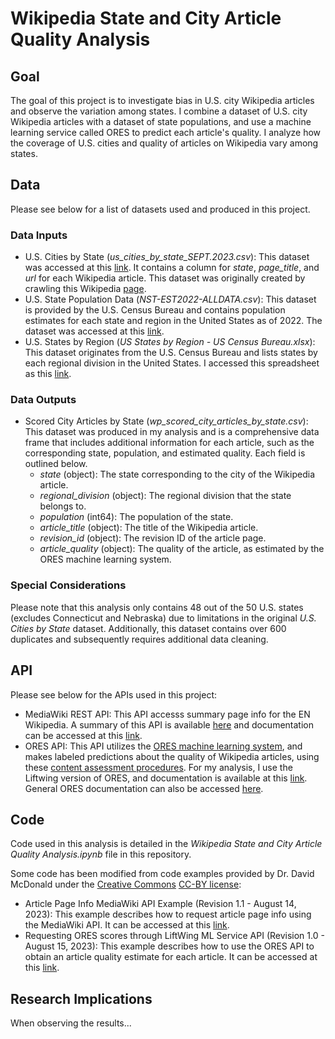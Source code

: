 # Wikipedia State and City Article Quality Analysis

## Goal
The goal of this project is to investigate bias in U.S. city Wikipedia articles and observe the variation among states. I combine a dataset of U.S. city Wikipedia articles with a dataset of state populations, and use a machine learning service called ORES to predict each article's quality. I analyze how the coverage of U.S. cities and quality of articles on Wikipedia vary among states.

## Data
Please see below for a list of datasets used and produced in this project. 

### Data Inputs
- U.S. Cities by State (*us_cities_by_state_SEPT.2023.csv*): This dataset was accessed at this [link](https://drive.google.com/file/d/1khouDmMaZyKo0y5WkFj4lu7g8o35x_98/view?usp=drive_link). It contains a column for *state*, *page_title*, and *url* for each Wikipedia article. This dataset was originally created by crawling this Wikipedia [page](https://en.wikipedia.org/wiki/Category:Lists_of_cities_in_the_United_States_by_state).
- U.S. State Population Data (*NST-EST2022-ALLDATA.csv*): This dataset is provided by the U.S. Census Bureau and contains population estimates for each state and region in the United States as of 2022. The dataset was accessed at this [link](https://www.census.gov/data/tables/time-series/demo/popest/2020s-state-total.html).
- U.S. States by Region (*US States by Region - US Census Bureau.xlsx*): This dataset originates from the U.S. Census Bureau and lists states by each regional division in the United States. I accessed this spreadsheet as this [link](https://docs.google.com/spreadsheets/d/14Sjfd_u_7N9SSyQ7bmxfebF_2XpR8QamvmNntKDIQB0/edit#gid=0).

### Data Outputs
- Scored City Articles by State (*wp_scored_city_articles_by_state.csv*): This dataset was produced in my analysis and is a comprehensive data frame that includes additional information for each article, such as the corresponding state, population, and estimated quality. Each field is outlined below.
  - *state* (object): The state corresponding to the city of the Wikipedia article.
  - *regional_division* (object): The regional division that the state belongs to.
  - *population* (int64): The population of the state.
  - *article_title* (object): The title of the Wikipedia article.
  - *revision_id* (object): The revision ID of the article page.
  - *article_quality* (object): The quality of the article, as estimated by the ORES machine learning system.

### Special Considerations
Please note that this analysis only contains 48 out of the 50 U.S. states (excludes Connecticut and Nebraska) due to limitations in the original *U.S. Cities by State* dataset. Additionally, this dataset contains over 600 duplicates and subsequently requires additional data cleaning.

## API
Please see below for the APIs used in this project:

- MediaWiki REST API: This API accesss summary page info for the EN Wikipedia. A summary of this API is available [here](https://www.mediawiki.org/wiki/API:Main_page) and documentation can be accessed at this [link](https://www.mediawiki.org/wiki/API:Info).
- ORES API: This API utilizes the [ORES machine learning system](https://www.mediawiki.org/wiki/ORES), and makes labeled predictions about the quality of Wikipedia articles, using these [content assessment procedures](https://en.wikipedia.org/wiki/Wikipedia:Content_assessment). For my analysis, I use the Liftwing version of ORES, and documentation is available at this [link](https://wikitech.wikimedia.org/wiki/Machine_Learning/LiftWing/Usage). General ORES documentation can also be accessed [here](https://ores.wikimedia.org/docs).

## Code
Code used in this analysis is detailed in the *Wikipedia State and City Article Quality Analysis.ipynb* file in this repository. 

Some code has been modified from code examples provided by Dr. David McDonald under the [Creative Commons](https://creativecommons.org) [CC-BY license](https://creativecommons.org/licenses/by/4.0/):

- Article Page Info MediaWiki API Example (Revision 1.1 - August 14, 2023): This example describes how to request article page info using the MediaWiki API. It can be accessed at this [link](https://drive.google.com/file/d/15UoE16s-IccCTOXREjU3xDIz07tlpyrl/view?usp=drive_link).
- Requesting ORES scores through LiftWing ML Service API (Revision 1.0 - August 15, 2023): This example describes how to use the ORES API to obtain an article quality estimate for each article. It can be accessed at this [link](https://drive.google.com/file/d/17C9xsmR9U3lJeD52UTbAedlHDetwYsxs/view?usp=drive_link).

## Research Implications
When observing the results...

